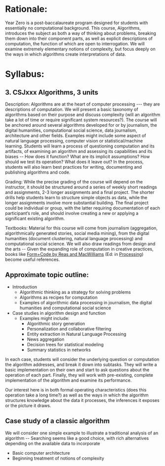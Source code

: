 # Rationale: 

Year Zero is a post-baccalaureate program designed 
for students with essentially no computational background. This 
course, Algorithms, introduces the subject as both a way of 
thinking about problems, breaking them down into their component 
parts, as well as explicit descriptions of computation, the 
function of which are open to interrogation. We will examine 
extremely elementary notions of complexity, but focus deeply on 
the ways in which algorithms create interpretations of data.


# Syllabus:

## 3. CSJxxx Algorithms, 3 units

Description: Algorithms are at the heart of computer 
processing --- they are descriptions of computation. We will 
present a basic taxonomy of algorithms based on their purpose 
and discuss complexity (will an algorithm take a lot of time or 
require significant system resources?). The course will be 
anchored around several algorithms developed for or by 
journalism, the digital humanities, computational social 
science, data journalism, architecture and other fields. 
Examples might include some aspect of natural language 
processing, computer vision or statistical/machine learning. 
Students will learn a process of questioning computation and its 
artifacts, of examining an algorithm and assessing its 
capabilities and its biases -- How does it function? What are 
its implicit assumptions? How should we test its operation? What 
does it leave out? In the process, students will also learn best 
practices for writing, documenting and publishing algorithms and 
code.

Grading: While the precise grading of the course will depend on 
the instructor, it should be structured around a series of 
weekly short readings and assignments, 2-3 longer assignments 
and a final project. The shorter drills help students 
learn to structure simple objects as data, while the longer 
assignments involve more substantial building. The final project 
could be individual or group, with the latter requiring 
documentation of each participant’s role, and should involve 
creating a new or applying a significant existing algorithm.

Textbooks: Material for this course will come from journalism 
(aggregation, algorithmically generated stories, social media 
mining), from the digital humanities (document clustering, 
natural language processing) and computational social science. 
We will also draw readings from design and the arts -- Given 
the expanding role of computation in creative practices, books 
like [Form+Code by Reas and MacWilliams](http://www.amazon.com/Form-Code-Design-Architecture-Briefs/dp/1568989377) (Ed: in [Processing](http://formandcode.com/code-examples/)) become useful references.

## Approximate topic outline:

- Introduction
    - Algorithmic thinking as a strategy for solving problems
    - Algorithms as recipes for computation
    - Examples of algorithmic data processing in journalism, the digital humanities and computational social science
- Case studies in algorithm design and function
    - Examples might include:
        - Algorithmic story generation
        - Personalization and collaborative filtering
        - Entity extraction in Natural Language Processing
        - News aggregation
        - Decision trees for statistical modeling
        - Summary statistics in networks

In each case, students will consider the underlying question or 
computation the algorithm addresses, and break it down into 
subtasks. They will write a basic implementation on their own 
and start to ask questions about the operation of each part. 
Finally, they will work with pre-existing, complete 
implementation of the algorithm and examine its performance.

Our interest here is in both formal operating characteristics 
(does this operation take a long time?) as well as the ways in 
which the algorithm structures knowledge about the data it 
processes, the inferences it exposes or the picture it draws.

## Case study of a classic algorithm

We will consider one simple example to illustrate a traditional 
analysis of an algorithm -- Searching seems like a good choice, 
with rich alternatives depending on the available data to 
incorporate

- Basic computer architecture
- Beginning treatment of notions of complexity
